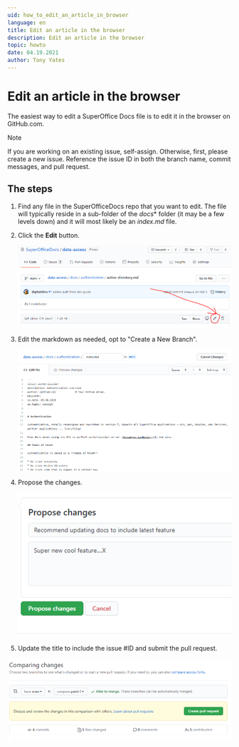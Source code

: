 ```yaml
---
uid: how_to_edit_an_article_in_browser
language: en
title: Edit an article in the browser
description: Edit an article in the browser
topic: howto
date: 04.19.2021
author: Tony Yates
---
```


# Edit an article in the browser

The easiest way to edit a SuperOffice Docs file is to edit it in the browser on GitHub.com.

> [!NOTE]
> If you are working on an existing issue, self-assign. Otherwise, first, please create a new issue. Reference the issue ID in both the branch name, commit messages, and pull request.

## The steps

1. Find any file in the SuperOfficeDocs repo that you want to edit. The file will typically reside in a sub-folder of the *docs** folder (it may be a few levels down) and it will most likely be an *index.md* file.

2. Click the **Edit** button.

    ![Edit article in browser][img1]

3. Edit the markdown as needed, opt to "Create a New Branch".

    ![Edit Markdown in browser][img2]

4. Propose the changes.

    ![Edit Markdown in browser][img3]

5. Update the title to include the issue #ID and submit the pull request.

  ![Edit Markdown in browser][img4]

<!-- Referenced links-->

<!-- Referenced images-->
[img1]: media/edit-article-on-github.png
[img2]: media/edit-markdown-on-github.png
[img3]: media/propose-changes-on-github.png
[img4]: media/create-pull-request-on-github.png
